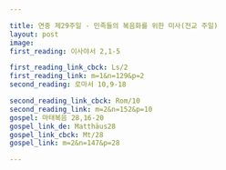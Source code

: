 ```yaml
---

title: 연중 제29주일 - 민족들의 복음화를 위한 미사(전교 주일)
layout: post 
image: 
first_reading: 이사야서 2,1-5

first_reading_link_cbck: Ls/2
first_reading_link: m=1&n=129&p=2
second_reading: 로마서 10,9-18

second_reading_link_cbck: Rom/10
second_reading_link: m=2&n=152&p=10
gospel: 마태복음 28,16-20
gospel_link_de: Matthäus28
gospel_link_cbck: Mt/28
gospel_link: m=2&n=147&p=28

---
```


